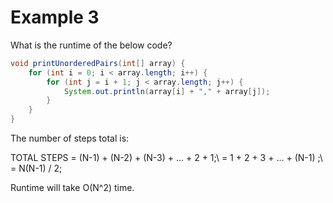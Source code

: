 # Example 3

What is the runtime of the below code?

```java
void printUnorderedPairs(int[] array) {
	for (int i = 0; i < array.length; i++) {
		for (int j = i + 1; j < array.length; j++) {
			System.out.println(array[i] + "," + array[j]);
		}
	}
}
```

The number of steps total is:

TOTAL STEPS = (N-1) + (N-2) + (N-3) + ... + 2 + 1;\\
			= 1 + 2 + 3 + ... + (N-1) ;\\
			= N(N-1) / 2;

Runtime will take O(N^2) time.